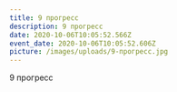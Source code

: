 ```yaml
---
title: 9 прогресс
description: 9 прогресс
date: 2020-10-06T10:05:52.566Z
event_date: 2020-10-06T10:05:52.606Z
picture: /images/uploads/9-прогресс.jpg
---
```

9 прогресс